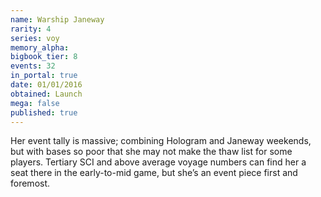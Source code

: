 ```yaml
---
name: Warship Janeway
rarity: 4
series: voy
memory_alpha:
bigbook_tier: 8
events: 32
in_portal: true
date: 01/01/2016
obtained: Launch
mega: false
published: true
---
```


Her event tally is massive; combining Hologram and Janeway weekends, but with bases so poor that she may not make the thaw list for some players. Tertiary SCI and above average voyage numbers can find her a seat there in the early-to-mid game, but she’s an event piece first and foremost.
